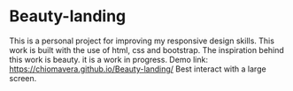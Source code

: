 # Beauty-landing
This is a personal project for improving my responsive design skills.
This work is built with the use of html, css and bootstrap. 
The inspiration behind this work is beauty.
it is a work in progress.
Demo link: https://chiomavera.github.io/Beauty-landing/
Best interact with a large screen.